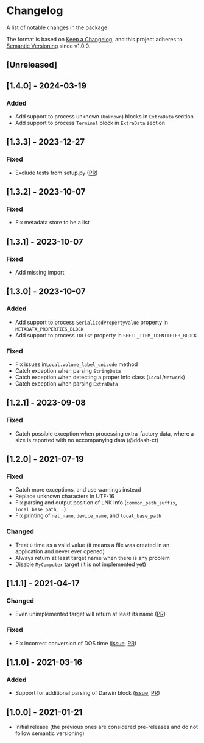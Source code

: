 # Changelog

A list of notable changes in the package.

The format is based on [Keep a Changelog](https://keepachangelog.com/en/1.0.0/),
and this project adheres to [Semantic Versioning](https://semver.org/spec/v2.0.0.html) since v1.0.0.

## [Unreleased]

## [1.4.0] - 2024-03-19
### Added
- Add support to process unknown (`Unknown`) blocks in `ExtraData` section
- Add support to process `Terminal` block in `ExtraData` section

## [1.3.3] - 2023-12-27
### Fixed
- Exclude tests from setup.py ([PR](https://github.com/Matmaus/LnkParse3/pull/26))

## [1.3.2] - 2023-10-07
### Fixed
- Fix metadata store to be a list

## [1.3.1] - 2023-10-07
### Fixed
- Add missing import

## [1.3.0] - 2023-10-07
### Added
- Add support to process `SerializedPropertyValue` property in `METADATA_PROPERTIES_BLOCK`
- Add support to process `IDList` property in `SHELL_ITEM_IDENTIFIER_BLOCK`
### Fixed
- Fix issues in`Local.volume_label_unicode` method
- Catch exception when parsing `StringData`
- Catch exception when detecting a proper Info class (`Local`/`Network`)
- Catch exception when parsing `ExtraData`

## [1.2.1] - 2023-09-08
### Fixed
- Catch possible exception when processing extra_factory data, where a size is reported with no accompanying data (@ddash-ct)

## [1.2.0] - 2021-07-19
### Fixed
- Catch more exceptions, and use warnings instead
- Replace unknown characters in UTF-16
- Fix parsing and output position of LNK info (`common_path_suffix`, `local_base_path`, ...)
- Fix printing of `net_name`, `device_name`, and `local_base_path`

### Changed
- Treat `0` time as a valid value (it means a file was created in an application and never ever opened)
- Always return at least target name when there is any problem
- Disable `MyComputer` target (it is not implemented yet)

## [1.1.1] - 2021-04-17
### Changed
- Even unimplemented target will return at least its name ([PR](https://github.com/Matmaus/LnkParse3/pull/17))
### Fixed
- Fix incorrect conversion of DOS time ([issue](https://github.com/Matmaus/LnkParse3/issues/15), [PR](https://github.com/Matmaus/LnkParse3/pull/16))

## [1.1.0] - 2021-03-16
### Added
- Support for additional parsing of Darwin block ([issue](https://github.com/Matmaus/LnkParse3/issues/13), [PR](https://github.com/Matmaus/LnkParse3/pull/14))

## [1.0.0] - 2021-01-21

- Initial release (the previous ones are considered pre-releases and do not follow semantic versioning)
